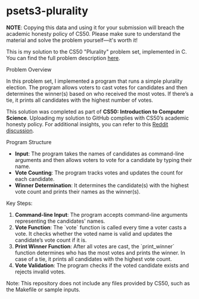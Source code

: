 # psets3-plurality
<strong>NOTE</strong>: Copying this data and using it for your submission will breach the academic honesty policy of CS50. Please make sure to understand the material and solve the problem yourself—it's worth it!

<p>This is my solution to the CS50 "Plurality" problem set, implemented in C. You can find the full problem description <a href="https://cs50.harvard.edu/x/2024/psets/3/plurality/">here</a>.</p>
Problem Overview
<p>In this problem set, I implemented a program that runs a simple plurality election. The program allows voters to cast votes for candidates and then determines the winner(s) based on who received the most votes. If there’s a tie, it prints all candidates with the highest number of votes.</p> <p>This solution was completed as part of <strong>CS50: Introduction to Computer Science</strong>. Uploading my solution to GitHub complies with CS50’s academic honesty policy. For additional insights, you can refer to this <a href="https://www.reddit.com/r/cs50/comments/63235w/is_this_reasonable/">Reddit discussion</a>.</p>
Program Structure
<ul> <li><strong>Input</strong>: The program takes the names of candidates as command-line arguments and then allows voters to vote for a candidate by typing their name.</li> <li><strong>Vote Counting</strong>: The program tracks votes and updates the count for each candidate.</li> <li><strong>Winner Determination</strong>: It determines the candidate(s) with the highest vote count and prints their names as the winner(s).</li> </ul>
Key Steps:
<ol> <li><strong>Command-line Input</strong>: The program accepts command-line arguments representing the candidates' names.</li> <li><strong>Vote Function</strong>: The `vote` function is called every time a voter casts a vote. It checks whether the voted name is valid and updates the candidate’s vote count if it is.</li> <li><strong>Print Winner Function</strong>: After all votes are cast, the `print_winner` function determines who has the most votes and prints the winner. In case of a tie, it prints all candidates with the highest vote count.</li> <li><strong>Vote Validation</strong>: The program checks if the voted candidate exists and rejects invalid votes.</li> </ol> <p>Note: This repository does not include any files provided by CS50, such as the Makefile or sample inputs.</p>
